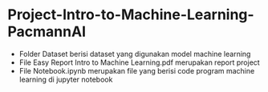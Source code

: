 # Project-Intro-to-Machine-Learning-PacmannAI

- Folder Dataset berisi dataset yang digunakan model machine learning
- File Easy Report Intro to Machine Learning.pdf merupakan report project
- File Notebook.ipynb merupakan file yang berisi code program machine learning di jupyter notebook
